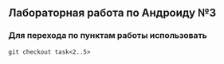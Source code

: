 ## Лабораторная работа по Андроиду  №3

### Для перехода по пунктам работы использовать
`git checkout task<2..5>`